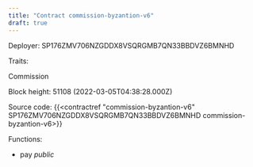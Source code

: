 ```yaml
---
title: "Contract commission-byzantion-v6"
draft: true
---
```

Deployer: SP176ZMV706NZGDDX8VSQRGMB7QN33BBDVZ6BMNHD

Traits:
 
Commission


Block height: 51108 (2022-03-05T04:38:28.000Z)

Source code: {{<contractref "commission-byzantion-v6" SP176ZMV706NZGDDX8VSQRGMB7QN33BBDVZ6BMNHD commission-byzantion-v6>}}

Functions:

* pay _public_
